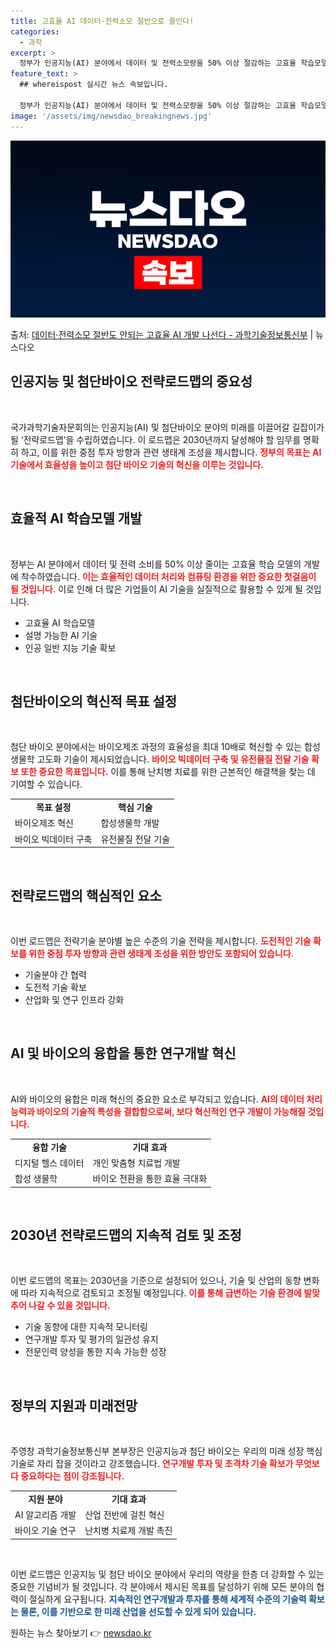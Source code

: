 ```yaml
---
title: 고효율 AI 데이터·전력소모 절반으로 줄인다!
categories:
  - 과학
excerpt: >
  정부가 인공지능(AI) 분야에서 데이터 및 전력소모량을 50% 이상 절감하는 고효율 학습모델을 개발하고, 인…
feature_text: >
  ## whereispost 실시간 뉴스 속보입니다.

  정부가 인공지능(AI) 분야에서 데이터 및 전력소모량을 50% 이상 절감하는 고효율 학습모델을 개발하고, 인…
image: '/assets/img/newsdao_breakingnews.jpg'
---
```


![뉴스다오 속보](/assets/img/newsdao_breakingnews.jpg)

<p>출처: <a href="https://newsdao.kr/2367" rel="dofollow">데이터·전력소모 절반도 안되는 고효율 AI 개발 나선다 - 과학기술정보통신부</a> | 뉴스다오</p>

<h2 data-ke-size="size26">인공지능 및 첨단바이오 전략로드맵의 중요성</h2>

<p data-ke-size="size16">&nbsp;</p>

국가과학기술자문회의는 인공지능(AI) 및 첨단바이오 분야의 미래를 이끌어갈 길잡이가 될 ‘전략로드맵’을 수립하였습니다. 이 로드맵은 2030년까지 달성해야 할 임무를 명확히 하고, 이를 위한 중점 투자 방향과 관련 생태계 조성을 제시합니다. <b><span style="color: #ee2323;">정부의 목표는 AI 기술에서 효율성을 높이고 첨단 바이오 기술의 혁신을 이루는 것입니다.</span></b>

<p data-ke-size="size16">&nbsp;</p>

<h2 data-ke-size="size26">효율적 AI 학습모델 개발</h2>

<p data-ke-size="size16">&nbsp;</p>

정부는 AI 분야에서 데이터 및 전력 소비를 50% 이상 줄이는 고효율 학습 모델의 개발에 착수하였습니다. <b><span style="color: #ee2323;">이는 효율적인 데이터 처리와 컴퓨팅 환경을 위한 중요한 첫걸음이 될 것입니다.</span></b> 이로 인해 더 많은 기업들이 AI 기술을 실질적으로 활용할 수 있게 될 것입니다.

<ul>
<li>고효율 AI 학습모델</li>
<li>설명 가능한 AI 기술</li>
<li>인공 일반 지능 기술 확보</li>
</ul>

<p data-ke-size="size16">&nbsp;</p>

<h2 data-ke-size="size26">첨단바이오의 혁신적 목표 설정</h2>

<p data-ke-size="size16">&nbsp;</p>

첨단 바이오 분야에서는 바이오제조 과정의 효율성을 최대 10배로 혁신할 수 있는 합성생물학 고도화 기술이 제시되었습니다. <b><span style="color: #ee2323;">바이오 빅데이터 구축 및 유전물질 전달 기술 확보 또한 중요한 목표입니다.</span></b> 이를 통해 난치병 치료를 위한 근본적인 해결책을 찾는 데 기여할 수 있습니다.

<table>
<tr>
<td style="text-align: center; height: 17px;"><b>목표 설정</b></td>
<td style="text-align: center; height: 17px;"><b>핵심 기술</b></td>
</tr>
<tr>
<td>바이오제조 혁신</td>
<td>합성생물학 개발</td>
</tr>
<tr>
<td>바이오 빅데이터 구축</td>
<td>유전물질 전달 기술</td>
</tr>
</table>

<p data-ke-size="size16">&nbsp;</p>

<h2 data-ke-size="size26">전략로드맵의 핵심적인 요소</h2>

<p data-ke-size="size16">&nbsp;</p>

이번 로드맵은 전략기술 분야별 높은 수준의 기술 전략을 제시합니다. <b><span style="color: #ee2323;">도전적인 기술 확보를 위한 중점 투자 방향과 관련 생태계 조성을 위한 방안도 포함되어 있습니다.</span></b>

<ul>
<li>기술분야 간 협력</li>
<li>도전적 기술 확보</li>
<li>산업화 및 연구 인프라 강화</li>
</ul>

<p data-ke-size="size16">&nbsp;</p>

<h2 data-ke-size="size26">AI 및 바이오의 융합을 통한 연구개발 혁신</h2>

<p data-ke-size="size16">&nbsp;</p>

AI와 바이오의 융합은 미래 혁신의 중요한 요소로 부각되고 있습니다. <b><span style="color: #ee2323;">AI의 데이터 처리 능력과 바이오의 기술적 특성을 결합함으로써, 보다 혁신적인 연구 개발이 가능해질 것입니다.</span></b>

<table>
<tr>
<td style="text-align: center; height: 17px;"><b>융합 기술</b></td>
<td style="text-align: center; height: 17px;"><b>기대 효과</b></td>
</tr>
<tr>
<td>디지털 헬스 데이터</td>
<td>개인 맞춤형 치료법 개발</td>
</tr>
<tr>
<td>합성 생물학</td>
<td>바이오 전환을 통한 효율 극대화</td>
</tr>
</table>

<p data-ke-size="size16">&nbsp;</p>

<h2 data-ke-size="size26">2030년 전략로드맵의 지속적 검토 및 조정</h2>

<p data-ke-size="size16">&nbsp;</p>

이번 로드맵의 목표는 2030년을 기준으로 설정되어 있으나, 기술 및 산업의 동향 변화에 따라 지속적으로 검토되고 조정될 예정입니다. <b><span style="color: #ee2323;">이를 통해 급변하는 기술 환경에 발맞추어 나갈 수 있을 것입니다.</span></b>

<ul>
<li>기술 동향에 대한 지속적 모니터링</li>
<li>연구개발 투자 및 평가의 일관성 유지</li>
<li>전문인력 양성을 통한 지속 가능한 성장</li>
</ul>

<p data-ke-size="size16">&nbsp;</p>

<h2 data-ke-size="size26">정부의 지원과 미래전망</h2>

<p data-ke-size="size16">&nbsp;</p>

주영창 과학기술정보통신부 본부장은 인공지능과 첨단 바이오는 우리의 미래 성장 핵심 기술로 자리 잡을 것이라고 강조했습니다. <b><span style="color: #ee2323;">연구개발 투자 및 초격차 기술 확보가 무엇보다 중요하다는 점이 강조됩니다.</span></b>

<table>
<tr>
<td style="text-align: center; height: 17px;"><b>지원 분야</b></td>
<td style="text-align: center; height: 17px;"><b>기대 효과</b></td>
</tr>
<tr>
<td>AI 알고리즘 개발</td>
<td>산업 전반에 걸친 혁신</td>
</tr>
<tr>
<td>바이오 기술 연구</td>
<td>난치병 치료제 개발 촉진</td>
</tr>
</table>

<p data-ke-size="size16">&nbsp;</p>

이번 로드맵은 인공지능 및 첨단 바이오 분야에서 우리의 역량을 한층 더 강화할 수 있는 중요한 기념비가 될 것입니다. 각 분야에서 제시된 목표를 달성하기 위해 모든 분야의 협력이 절실하게 요구됩니다. <b><span style="color: #1a5490;">지속적인 연구개발과 투자를 통해 세계적 수준의 기술력 확보는 물론, 이를 기반으로 한 미래 산업을 선도할 수 있게 되어 있습니다.</span></b> 

원하는 뉴스 찾아보기 👉 <a href="https://newsdao.kr" rel="dofollow">newsdao.kr</a>


